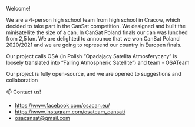   Welcome! 

We are a 4-person high school team from high school in Cracow, which decided to take part in the CanSat competition.
We designed and built the minisatellite the size of a can.
In CanSat Poland finals our can was lunched from 2,5 km. We are delighted to announce that we won CanSat Poland 2020/2021 and we are going to represend our country in Europen finals.

Our project calls OSA (in Polish “Opadający Satelita Atmosferyczny” is loosely translated into “Falling Atmospheric Satellite”) and team - OSATeam

Our project is fully open-source, and we are opened to suggestions and collaboration

📫 Contact us!
- https://www.facebook.com/osacan.eu/
- https://www.instagram.com/osateam_cansat/
- osacansat@gmail.com

<!---
OSATeam-GitHub/OSATeam-GitHub is a ✨ special ✨ repository because its `README.md` (this file) appears on your GitHub profile.
You can click the Preview link to take a look at your changes.
--->
